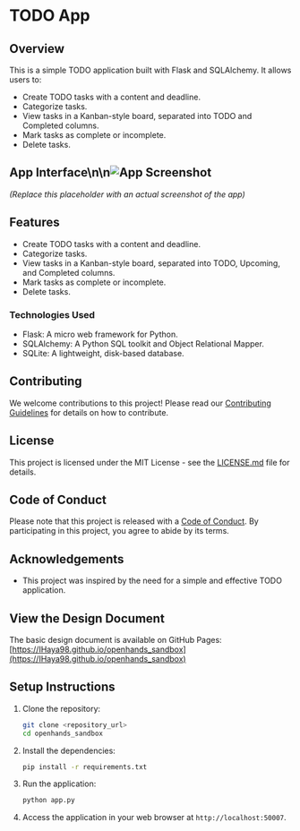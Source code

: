 # TODO App

## Overview

This is a simple TODO application built with Flask and SQLAlchemy. It allows users to:

*   Create TODO tasks with a content and deadline.
*   Categorize tasks.
*   View tasks in a Kanban-style board, separated into TODO and Completed columns.
*   Mark tasks as complete or incomplete.
*   Delete tasks.

## App Interface\n\n![App Screenshot](doc/app_screenshot.png)



_(Replace this placeholder with an actual screenshot of the app)_

## Features

*   Create TODO tasks with a content and deadline.
*   Categorize tasks.
*   View tasks in a Kanban-style board, separated into TODO, Upcoming, and Completed columns.
*   Mark tasks as complete or incomplete.
*   Delete tasks.

### Technologies Used

*   Flask: A micro web framework for Python.
*   SQLAlchemy: A Python SQL toolkit and Object Relational Mapper.
*   SQLite: A lightweight, disk-based database.

## Contributing

We welcome contributions to this project! Please read our [Contributing Guidelines](CONTRIBUTING.md) for details on how to contribute.

## License

This project is licensed under the MIT License - see the [LICENSE.md](LICENSE.md) file for details.

## Code of Conduct

Please note that this project is released with a [Code of Conduct](CODE_OF_CONDUCT.md). By participating in this project, you agree to abide by its terms.

## Acknowledgements

*   This project was inspired by the need for a simple and effective TODO application.

## View the Design Document

The basic design document is available on GitHub Pages: [https://IHaya98.github.io/openhands_sandbox](https://IHaya98.github.io/openhands_sandbox)

## Setup Instructions

1.  Clone the repository:

    ```bash
    git clone <repository_url>
    cd openhands_sandbox
    ```

2.  Install the dependencies:

    ```bash
    pip install -r requirements.txt
    ```

3.  Run the application:

    ```bash
    python app.py
    ```

4.  Access the application in your web browser at `http://localhost:50007`.
